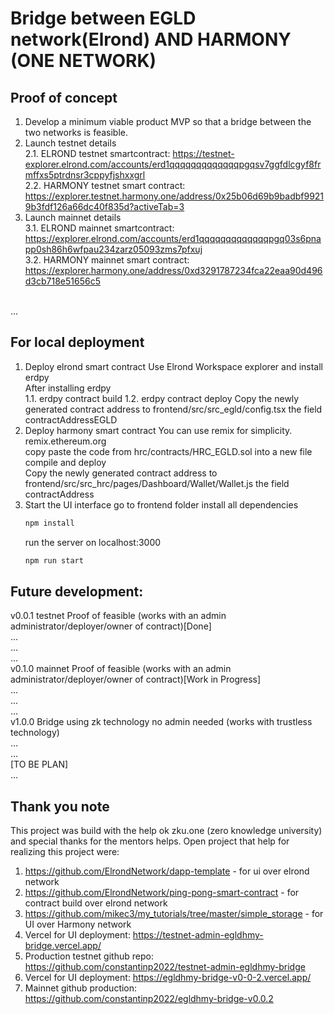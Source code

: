 # Bridge between EGLD network(Elrond) AND HARMONY (ONE NETWORK)


## Proof of concept 
1. Develop a minimum viable product MVP so that a bridge between the two networks is feasible.
2. Launch testnet details<br />
    2.1. ELROND testnet smartcontract: https://testnet-explorer.elrond.com/accounts/erd1qqqqqqqqqqqqqpgqsv7ggfdlcgyf8frmffxs5ptrdnsr3cppyfjshxxgrl <br />
    2.2. HARMONY testnet smart contract: https://explorer.testnet.harmony.one/address/0x25b06d69b9badbf99219b3fdf126a66dc40f835d?activeTab=3 <br />
3. Launch mainnet details<br />
    3.1. ELROND mainnet smartcontract: https://explorer.elrond.com/accounts/erd1qqqqqqqqqqqqqpgq03s6pnapp0sh86h6wfpau234zarz05093zms7pfxuj <br />
    3.2. HARMONY mainnet smart contract: https://explorer.harmony.one/address/0xd3291787234fca22eaa90d496d3cb718e51656c5 <br />
<br />
...

## For local deployment
1. Deploy elrond smart contract 
    Use Elrond Workspace explorer and install erdpy<br />
    After installing erdpy<br />
1.1. erdpy contract build
1.2. erdpy contract deploy
    Copy the newly generated contract address to frontend/src/src_egld/config.tsx the field contractAddressEGLD<br />
2. Deploy harmony smart contract
    You can use remix for simplicity. remix.ethereum.org<br />
    copy paste the code from hrc/contracts/HRC_EGLD.sol into a new file<br />
    compile and deploy <br />
    Copy the newly generated contract address to frontend/src/src_hrc/pages/Dashboard/Wallet/Wallet.js the field contractAddress<br />
3. Start the UI interface 
    go to frontend folder
    install all dependencies
    ```sh
    npm install
    ```
    run the server on localhost:3000
    ```sh
    npm run start
    ```



## Future development:
v0.0.1 testnet Proof of feasible (works with an admin administrator/deployer/owner of contract)[Done]<br />
...<br />
...<br />
...<br />
v0.1.0 mainnet Proof of feasible (works with an admin administrator/deployer/owner of contract)[Work in Progress]<br />
...<br />
...<br />
...<br />
v1.0.0 Bridge using zk technology no admin needed (works with trustless technology)<br />
...<br />
...<br />
[TO BE PLAN]<br />
...<br />

## Thank you note
This project was build with the help ok zku.one (zero knowledge university) and special thanks for the mentors helps.
Open project that help for realizing this project were:
1. https://github.com/ElrondNetwork/dapp-template - for ui over elrond network
2. https://github.com/ElrondNetwork/ping-pong-smart-contract - for contract build  over elrond network
3. https://github.com/mikec3/my_tutorials/tree/master/simple_storage - for UI over Harmony network
4. Vercel for UI deployment: https://testnet-admin-egldhmy-bridge.vercel.app/ 
5. Production testnet github repo: https://github.com/constantinp2022/testnet-admin-egldhmy-bridge
6. Vercel for UI deployment: https://egldhmy-bridge-v0-0-2.vercel.app/
7. Mainnet github production: https://github.com/constantinp2022/egldhmy-bridge-v0.0.2
